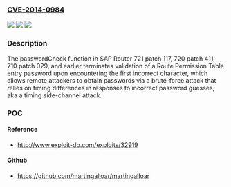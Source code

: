 ### [CVE-2014-0984](https://cve.mitre.org/cgi-bin/cvename.cgi?name=CVE-2014-0984)
![](https://img.shields.io/static/v1?label=Product&message=n%2Fa&color=blue)
![](https://img.shields.io/static/v1?label=Version&message=n%2Fa&color=blue)
![](https://img.shields.io/static/v1?label=Vulnerability&message=n%2Fa&color=brighgreen)

### Description

The passwordCheck function in SAP Router 721 patch 117, 720 patch 411, 710 patch 029, and earlier terminates validation of a Route Permission Table entry password upon encountering the first incorrect character, which allows remote attackers to obtain passwords via a brute-force attack that relies on timing differences in responses to incorrect password guesses, aka a timing side-channel attack.

### POC

#### Reference
- http://www.exploit-db.com/exploits/32919

#### Github
- https://github.com/martingalloar/martingalloar

